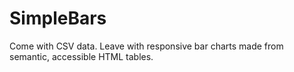 # SimpleBars

Come with CSV data. Leave with responsive bar charts made from semantic, accessible HTML tables.
